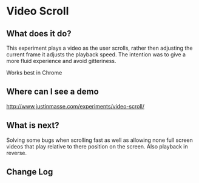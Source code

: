 Video Scroll
==============

What does it do?
--------------

This experiment plays a video as the user scrolls, rather then adjusting the current frame it adjusts the playback speed. The intention was to give a more fluid experience and avoid gitteriness.

Works best in Chrome

Where can I see a demo
--------------

http://www.justinmasse.com/experiments/video-scroll/

What is next?
--------------

Solving some bugs when scrolling fast as well as allowing none full screen videos that play relative to there position on the screen. Also playback in reverse.

Change Log
--------------
